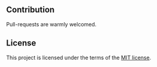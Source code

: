 ## Contribution
Pull-requests are warmly welcomed.

## License
This project is licensed under the terms of the [MIT license](https://github.com/hsynlms/fastify-boilerpl8/blob/master/LICENSE).
